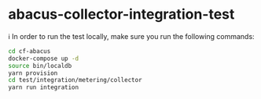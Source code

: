 abacus-collector-integration-test
===

:information_source: In order to run the test locally, make sure you run the following commands:

```bash
cd cf-abacus
docker-compose up -d
source bin/localdb
yarn provision
cd test/integration/metering/collector
yarn run integration
```
